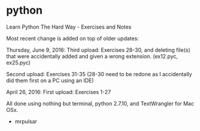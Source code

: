 # python
Learn Python The Hard Way - Exercises and Notes

Most recent change is added on top of older updates:

Thursday, June 9, 2016:
  Third upload: Exercises 28-30, and deleting file(s) that were accidentally added and given a wrong extension. (ex12.pyc, ex25.pyc)

  Second upload: Exercises 31-35 (28-30 need to be redone as I accidentally did them first on a PC using an IDE)

April 26, 2016:
First upload: Exercises 1-27

All done using nothing but terminal, python 2.7.10, and TextWrangler for Mac OSx.

- mrpulsar